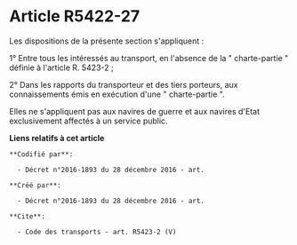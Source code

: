 # Article R5422-27

Les dispositions de la présente section s'appliquent : 

1° Entre tous les intéressés au transport, en l'absence de la " charte-partie " définie à l'article R. 5423-2 ; 

2° Dans les rapports du transporteur et des tiers porteurs, aux connaissements émis en exécution d'une " charte-partie ". 

Elles ne s'appliquent pas aux navires de guerre et aux navires d'Etat exclusivement affectés à un service public.

**Liens relatifs à cet article**

	**Codifié par**:

	  - Décret n°2016-1893 du 28 décembre 2016 - art.

	**Créé par**:

	  - Décret n°2016-1893 du 28 décembre 2016 - art.

	**Cite**:

	  - Code des transports - art. R5423-2 (V)
